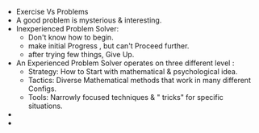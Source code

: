 - Exercise Vs Problems
- A good problem is mysterious & interesting.
- Inexperienced Problem Solver:
	- Don't know how to begin.
	- make initial Progress , but can't Proceed further.
	- after trying few things, Give Up.
- An Experienced Problem Solver operates on three different level :
	- Strategy: How to Start with mathematical & psychological idea.
	- Tactics: Diverse Mathematical methods that work in many different Configs.
	- Tools: Narrowly focused techniques & " tricks" for specific situations.
-
-